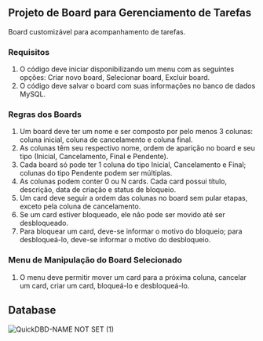 ## Projeto de Board para Gerenciamento de Tarefas

Board customizável para acompanhamento de tarefas.

### Requisitos

1. O código deve iniciar disponibilizando um menu com as seguintes opções: Criar novo board, Selecionar board, Excluir board.
2. O código deve salvar o board com suas informações no banco de dados MySQL.

### Regras dos Boards

1. Um board deve ter um nome e ser composto por pelo menos 3 colunas: coluna inicial, coluna de cancelamento e coluna final.
2. As colunas têm seu respectivo nome, ordem de aparição no board e seu tipo (Inicial, Cancelamento, Final e Pendente).
3. Cada board só pode ter 1 coluna do tipo Inicial, Cancelamento e Final; colunas do tipo Pendente podem ser múltiplas.
4. As colunas podem conter 0 ou N cards. Cada card possui título, descrição, data de criação e status de bloqueio.
5. Um card deve seguir a ordem das colunas no board sem pular etapas, exceto pela coluna de cancelamento.
6. Se um card estiver bloqueado, ele não pode ser movido até ser desbloqueado.
7. Para bloquear um card, deve-se informar o motivo do bloqueio; para desbloqueá-lo, deve-se informar o motivo do desbloqueio.

### Menu de Manipulação do Board Selecionado

1. O menu deve permitir mover um card para a próxima coluna, cancelar um card, criar um card, bloqueá-lo e desbloqueá-lo.

## Database
![QuickDBD-NAME NOT SET (1)](https://github.com/user-attachments/assets/f2eea560-0f8e-43db-8547-b27cdae3401e)
